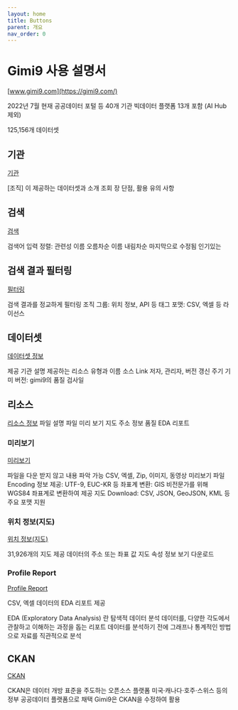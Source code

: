 ```yaml
---
layout: home
title: Buttons
parent: 개요
nav_order: 0
---
```



# Gimi9 사용 설명서

<!-- 작성중
{: .label .label-yellow } -->

[www.gimi9.com](https://gimi9.com/)

<!-- # 사용 설명서 작성중인데요, 진도가 잘 안 나가요. 8월 8일 이후에 보세요. -->

2022년 7월 현재 공공데이터 포털 등 40개 기관
빅데이터 플랫폼 13개 포함 (AI Hub 제외)

125,156개 데이터셋

## 기관

[기관](organization)

[조직] 이 제공하는 데이터셋과 소개 조회
장 단점, 활용 유의 사항

## 검색

[검색](search)

검색어 입력
정렬:
관련성
이름 오름차순
이름 내림차순
마지막으로 수정됨
인기있는

## 검색 결과 필터링

[필터링](filter)

검색 결과를 정교하게 필터링
조직
그룹: 위치 정보, API 등
태그
포맷: CSV, 엑셀 등
라이선스

## 데이터셋

[데이터셋 정보](dataset)

제공 기관
설명
제공하는 리소스 유형과 이름
소스 Link
저자, 관리자, 버전
갱신 주기
기미 버전: gimi9의 품질 검사일

## 리소스

[리소스 정보](resource)
파일 설명
파일 미리 보기
지도
주소 정보 품질
EDA 리포트

### 미리보기

[미리보기](resource/preview)

파일을 다운 받지 않고 내용 파악 가능
CSV, 엑셀, Zip, 이미지, 동영상 미리보기
파일 Encoding 정보 제공: UTF-9, EUC-KR 등
좌표계 변환: GIS 비전문가를 위해 WGS84 좌표계로 변환하여 제공
지도 Download: CSV, JSON, GeoJSON, KML 등 주요 포맷 지원

### 위치 정보(지도)

[위치 정보(지도)](resource/map)

31,926개의 지도 제공
데이터의 주소 또는 좌표 값 지도
속성 정보 보기
다운로드

### Profile Report

[Profile Report](resource/profile-report)

CSV, 엑셀 데이터의 EDA 리포트 제공

EDA (Exploratory Data Analysis) 란
탐색적 데이터 분석
데이터를, 다양한 각도에서 관찰하고 이해하는 과정을 돕는 리포트
데이터를 분석하기 전에 그래프나 통계적인 방법으로 자료를 직관적으로 분석

## CKAN

[CKAN](ckan)

CKAN은 데이터 개방 표준을 주도하는 오픈소스 플랫폼
미국·캐나다·호주·스위스 등의 정부 공공데이터 플랫폼으로 채택
Gimi9은 CKAN을 수정하여 활용
